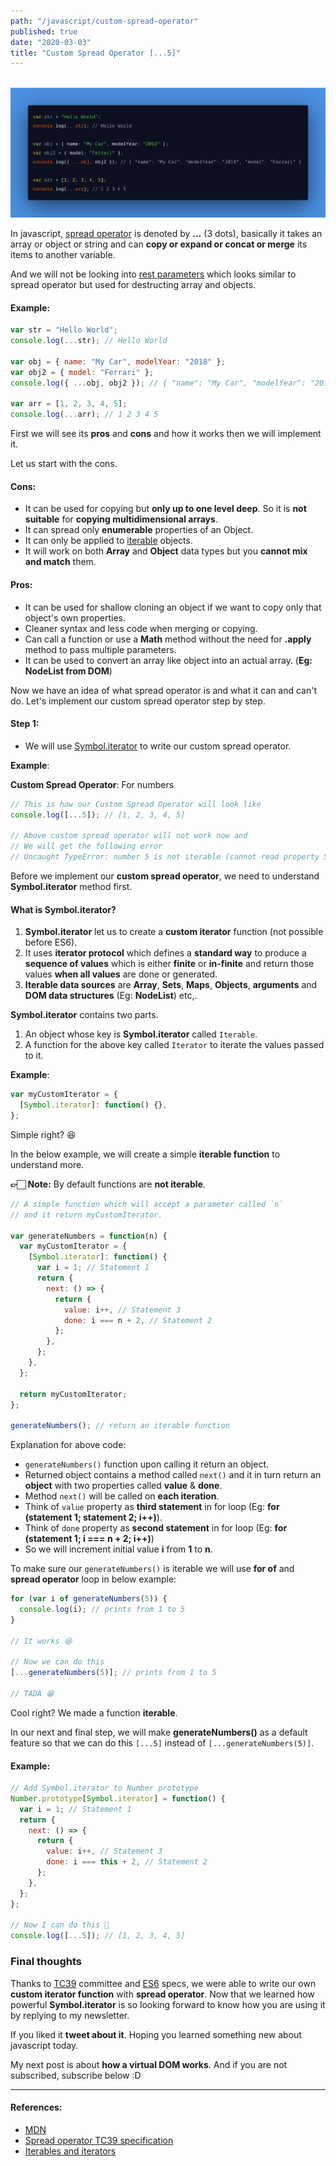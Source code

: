 ```yaml
---
path: "/javascript/custom-spread-operator"
published: true
date: "2020-03-03"
title: "Custom Spread Operator [...5]"
---
```


<br /><img src="./custom-spread-operator.png" alt="Custom Spread Operator" /><br />

In javascript, [spread operator](https://developer.mozilla.org/en-US/docs/Web/JavaScript/Reference/Operators/Spread_syntax) is denoted by **…** (3 dots), basically it takes an array or object or string and can **copy or expand or concat or merge** its items to another variable.

And we will not be looking into [rest parameters](https://developer.mozilla.org/en-US/docs/Web/JavaScript/Reference/Operators/Spread_syntax#Rest_syntax_parameters) which looks similar to spread operator but used for destructing array and objects.

#### Example:

```js
var str = "Hello World";
console.log(...str); // Hello World

var obj = { name: "My Car", modelYear: "2018" };
var obj2 = { model: "Ferrari" };
console.log({ ...obj, obj2 }); // { "name": "My Car", "modelYear": "2018", "model": "Ferrari" }

var arr = [1, 2, 3, 4, 5];
console.log(...arr); // 1 2 3 4 5
```

First we will see its **pros** and **cons** and how it works then we will implement it.

Let us start with the cons.

#### Cons:

- It can be used for copying but **only up to one level deep**. So it is **not suitable** for **copying multidimensional arrays**.
- It can spread only **enumerable** properties of an Object.
- It can only be applied to [iterable](https://developer.mozilla.org/en-US/docs/Web/JavaScript/Reference/Global_Objects/Symbol/iterator) objects.
- It will work on both **Array** and **Object** data types but you **cannot mix and match** them.

#### Pros:

- It can be used for shallow cloning an object if we want to copy only that object's own properties.
- Cleaner syntax and less code when merging or copying.
- Can call a function or use a **Math** method without the need for **.apply** method to pass multiple parameters.
- It can be used to convert an array like object into an actual array. (**Eg: NodeList from DOM**)

Now we have an idea of what spread operator is and what it can and can't do. Let's implement our custom spread operator step by step.

#### Step 1:

- We will use [Symbol.iterator](https://developer.mozilla.org/en-US/docs/Web/JavaScript/Reference/Global_Objects/Symbol/iterator) to write our custom spread operator.

**Example**:

**Custom Spread Operator**: For numbers

```js
// This is how our Custom Spread Operator will look like
console.log([...5]); // [1, 2, 3, 4, 5]

// Above custom spread operator will not work now and
// We will get the following error
// Uncaught TypeError: number 5 is not iterable (cannot read property Symbol(Symbol.iterator))
```

Before we implement our **custom spread operator**, we need to understand **Symbol.iterator** method first.

#### What is Symbol.iterator?

1. **Symbol.iterator** let us to create a **custom iterator** function (not possible before ES6).
1. It uses **iterator protocol** which defines a **standard way** to produce a **sequence of values** which is either **finite** or **in-finite** and return those values **when all values** are done or generated.
1. **Iterable data sources** are **Array**, **Sets**, **Maps**, **Objects**, **arguments** and **DOM data structures** (Eg: **NodeList**) etc,.

**Symbol.iterator** contains two parts.

1. An object whose key is **Symbol.iterator** called `Iterable`.
1. A function for the above key called `Iterator` to iterate the values passed to it.

**Example**:

```js
var myCustomIterator = {
  [Symbol.iterator]: function() {},
};
```

Simple right? 😆

In the below example, we will create a simple **iterable function** to understand more.

**👉🏻 Note:** By default functions are **not iterable**.

```js
// A simple function which will accept a parameter called `n`
// and it return myCustomIterator.

var generateNumbers = function(n) {
  var myCustomIterator = {
    [Symbol.iterator]: function() {
      var i = 1; // Statement 1
      return {
        next: () => {
          return {
            value: i++, // Statement 3
            done: i === n + 2, // Statement 2
          };
        },
      };
    },
  };

  return myCustomIterator;
};

generateNumbers(); // return an iterable function
```

Explanation for above code:

- `generateNumbers()` function upon calling it return an object.
- Returned object contains a method called `next()` and it in turn return an **object** with two properties called **value** & **done**.
- Method `next()` will be called on **each iteration**.
- Think of `value` property as **third statement** in for loop (Eg: **for (statement 1; statement 2; i++)**).
- Think of `done` property as **second statement** in for loop (Eg: **for (statement 1; i === n + 2; i++)**)
- So we will increment initial value **i** from **1** to **n**.

To make sure our `generateNumbers()` is iterable we will use **for of** and **spread operator** loop in below example:

```js
for (var i of generateNumbers(5)) {
  console.log(i); // prints from 1 to 5
}

// It works 😆

// Now we can do this
[...generateNumbers(5)]; // prints from 1 to 5

// TADA 😁
```

Cool right? We made a function **iterable**.

In our next and final step, we will make **generateNumbers()** as a default feature so that we can do this `[...5]` instead of `[...generateNumbers(5)]`.

#### Example:

```js
// Add Symbol.iterator to Number prototype
Number.prototype[Symbol.iterator] = function() {
  var i = 1; // Statement 1
  return {
    next: () => {
      return {
        value: i++, // Statement 3
        done: i === this + 2, // Statement 2
      };
    },
  };
};

// Now I can do this 🤪
console.log([...5]); // [1, 2, 3, 4, 5]
```

### Final thoughts

Thanks to [TC39](https://tc39.es/) committee and [ES6](https://github.com/tc39/proposals) specs, we were able to write our own **custom iterator function** with **spread operator**. Now that we learned how powerful **Symbol.iterator** is so looking forward to know how you are using it by replying to my newsletter.

If you liked it **tweet about it**. Hoping you learned something new about javascript today.

My next post is about **how a virtual DOM works**. And if you are not subscribed, subscribe below :D

<hr />

#### References:

- [MDN](https://developer.mozilla.org/en-US/docs/Web/JavaScript/Reference/Operators/Spread_syntax)
- [Spread operator TC39 specification](https://tc39.es/proposal-object-rest-spread/)
- [Iterables and iterators](https://exploringjs.com/es6/ch_iteration.html#ch_iteration)
